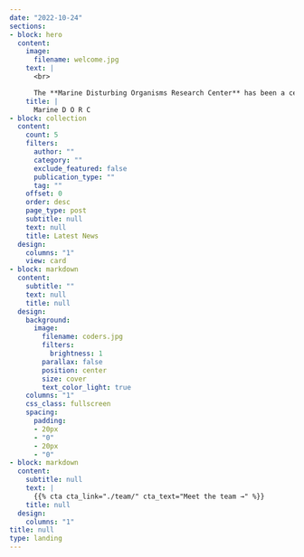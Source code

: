 ```yaml
---
date: "2022-10-24"
sections:
- block: hero
  content:
    image:
      filename: welcome.jpg
    text: |
      <br>

      The **Marine Disturbing Organisms Research Center** has been a center of excellence for Artificial Intelligence research, teaching, and practice since its founding in 2016.
    title: |
      Marine D O R C
- block: collection
  content:
    count: 5
    filters:
      author: ""
      category: ""
      exclude_featured: false
      publication_type: ""
      tag: ""
    offset: 0
    order: desc
    page_type: post
    subtitle: null
    text: null
    title: Latest News
  design:
    columns: "1"
    view: card
- block: markdown
  content:
    subtitle: ""
    text: null
    title: null
  design:
    background:
      image:
        filename: coders.jpg
        filters:
          brightness: 1
        parallax: false
        position: center
        size: cover
        text_color_light: true
    columns: "1"
    css_class: fullscreen
    spacing:
      padding:
      - 20px
      - "0"
      - 20px
      - "0"
- block: markdown
  content:
    subtitle: null
    text: |
      {{% cta cta_link="./team/" cta_text="Meet the team →" %}}
    title: null
  design:
    columns: "1"
title: null
type: landing
---
```

